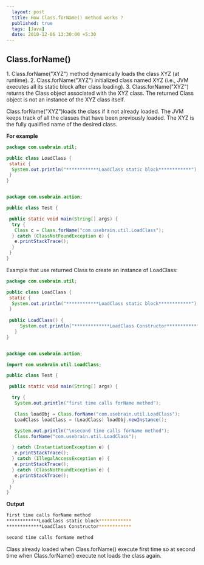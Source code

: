 ```yaml
---
  layout: post
  title: How Class.forName() method works ?
  published: true
  tags: [Java]
  date: 2010-12-06 13:30:00 +5:30
---
```

<h2>Class.forName()</h2>
1. Class.forName("XYZ") method dynamically loads the class XYZ (at runtime).
2. Class.forName("XYZ") initialized class named XYZ (i.e., JVM executes all its static block after class loading).
3. Class.forName("XYZ") returns the Class object associated with the XYZ class. The returned Class object is not an instance of the XYZ class itself.

Class.forName("XYZ")loads the class if it not already loaded. The JVM keeps track of all the classes that have been previously loaded. The XYZ is the fully qualified name of the desired class.

<b>For example</b>

``` java
package com.usebrain.util;

public class LoadClass {
 static {
  System.out.println("************LoadClass static block************");
 }
}


package com.usebrain.action;

public class Test {

 public static void main(String[] args) {
  try {
   Class c = Class.forName("com.usebrain.util.LoadClass");
  } catch (ClassNotFoundException e) {
   e.printStackTrace();
  }
 }
}
```

Example that use returned Class to create an instance of LoadClass:

``` java
package com.usebrain.util;

public class LoadClass {
 static {
  System.out.println("************LoadClass static block************");
 }
 
 public LoadClass() {
     System.out.println("*************LoadClass Constructor************");
   }
}


package com.usebrain.action;

import com.usebrain.util.LoadClass;

public class Test {

 public static void main(String[] args) {

  try {
   System.out.println("first time calls forName method");

   Class loadObj = Class.forName("com.usebrain.util.LoadClass");
   LoadClass loadClass = (LoadClass) loadObj.newInstance();

   System.out.println("\nsecond time calls forName method");
   Class.forName("com.usebrain.util.LoadClass");

  } catch (InstantiationException e) {
   e.printStackTrace();
  } catch (IllegalAccessException e) {
   e.printStackTrace();
  } catch (ClassNotFoundException e) {
   e.printStackTrace();
  }
 }
}
```


<b>Output</b>

``` bash
first time calls forName method
************LoadClass static block************
*************LoadClass Constructor************

second time calls forName method
```

Class already loaded when Class.forName() execute first time so at second time when Class.forName() execute not loads the class again.
